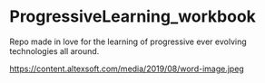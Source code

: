 # ProgressiveLearning_workbook
Repo made in love for the learning of progressive ever evolving technologies all around.


https://content.altexsoft.com/media/2019/08/word-image.jpeg
